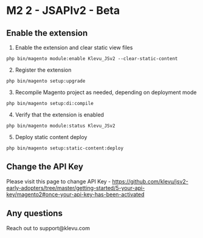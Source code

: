 # M2 2 - JSAPIv2 - Beta

<h2>Enable the extension</h2>

1. Enable the extension and clear static view files
```
php bin/magento module:enable Klevu_JSv2 --clear-static-content
```
2. Register the extension
```
php bin/magento setup:upgrade
```
3. Recompile Magento project as needed, depending on deployment mode
```
php bin/magento setup:di:compile
```
4. Verify that the extension is enabled
```
php bin/magento module:status Klevu_JSv2
```
5. Deploy static content deploy
```
php bin/magento setup:static-content:deploy

```
<h2>Change the API Key</h2>

Please visit this page to change API Key - https://github.com/klevu/jsv2-early-adopters/tree/master/getting-started/5-your-api-key/magento2#once-your-api-key-has-been-activated


<h2>Any questions</h2>
Reach out to support@klevu.com
